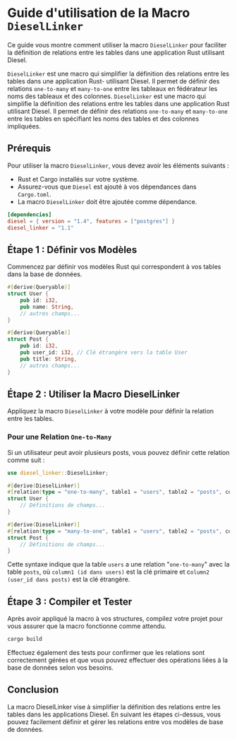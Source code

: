 # Guide d'utilisation de la Macro `DieselLinker`

Ce guide vous montre comment utiliser la macro `DieselLinker` pour faciliter la définition de relations entre les tables dans une application Rust utilisant Diesel.


`DieselLinker` est une macro qui simplifier la définition des relations entre les tables dans une application Rust- utilisant Diesel. Il permet de définir des relations `one-to-many` et `many-to-one` entre les tableaux en fédérateur les noms des tableaux et des colonnes.
`DieselLinker` est une macro qui simplifie la définition des relations entre les tables dans une application Rust utilisant Diesel. Il permet de définir des relations `one-to-many` et `many-to-one` entre les tables en spécifiant les noms des tables et des colonnes impliquées.


## Prérequis
Pour utiliser la macro `DieselLinker`, vous devez avoir les éléments suivants :

- Rust et Cargo installés sur votre système.
- Assurez-vous que `Diesel` est ajouté à vos dépendances dans `Cargo.toml`.
- La macro `DieselLinker` doit être ajoutée comme dépendance.
    
```toml
[dependencies]
diesel = { version = "1.4", features = ["postgres"] }
diesel_linker = "1.1"
```

## Étape 1 : Définir vos Modèles

Commencez par définir vos modèles Rust qui correspondent à vos tables dans la base de données.

```rust
#[derive(Queryable)]
struct User {
    pub id: i32,
    pub name: String,
    // autres champs...
}

#[derive(Queryable)]
struct Post {
    pub id: i32,
    pub user_id: i32, // Clé étrangère vers la table User
    pub title: String,
    // autres champs...
}
```

## Étape 2 : Utiliser la Macro DieselLinker
Appliquez la macro `DieselLinker` à votre modèle pour définir la relation entre les tables.

### Pour une Relation `One-to-Many`
Si un utilisateur peut avoir plusieurs posts, vous pouvez définir cette relation comme suit :

```rust
use diesel_linker::DieselLinker;

#[derive(DieselLinker)]
#[relation(type = "one-to-many", table1 = "users", table2 = "posts", column1 = "id", column2 = "user_id")]
struct User {
    // Définitions de champs...
}

#[derive(DieselLinker)]
#[relation(type = "many-to-one", table1 = "users", table2 = "posts", column1 = "id", column2 = "user_id")]
struct Post {
    // Définitions de champs...
}
```

Cette syntaxe indique que la table `users` a une relation "`one-to-many`" avec la table `posts`, où `column1 (id dans users)` est la clé primaire et c`olumn2 (user_id dans posts)` est la clé étrangère.

## Étape 3 : Compiler et Tester
Après avoir appliqué la macro à vos structures, compilez votre projet pour vous assurer que la macro fonctionne comme attendu.

```bash
cargo build
```
Effectuez également des tests pour confirmer que les relations sont correctement gérées et que vous pouvez effectuer des opérations liées à la base de données selon vos besoins.

## Conclusion
La macro DieselLinker vise à simplifier la définition des relations entre les tables dans les applications Diesel. En suivant les étapes ci-dessus, vous pouvez facilement définir et gérer les relations entre vos modèles de base de données.